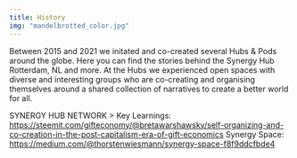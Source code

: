 ```yaml
---
title: History
img: "mandelbrotted_color.jpg"
---
```


Between 2015 and 2021 we initated and co-created several Hubs & Pods around the globe. Here you can find the stories behind the Synergy Hub Rotterdam, NL and more. At the Hubs we experienced open spaces with diverse and interesting groups who are co-creating and organising themselves around a shared collection of narratives to create a better world for all.

SYNERGY HUB NETWORK > Key Learnings: https://steemit.com/gifteconomy/@bretawarshawsky/self-organizing-and-co-creation-in-the-post-capitalism-era-of-gift-economics
Synergy Space: https://medium.com/@thorstenwiesmann/synergy-space-f8f9ddcfbde4
